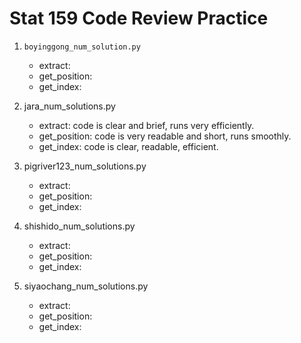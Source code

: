 # Stat 159 Code Review Practice

1. `boyinggong_num_solution.py`

    * extract:
    * get_position:
    * get_index:

2. jara_num_solutions.py

    * extract: code is clear and brief, runs very efficiently.
    * get_position: code is very readable and short, runs smoothly.
    * get_index: code is clear, readable, efficient.

3. pigriver123_num_solutions.py

    * extract:
    * get_position:
    * get_index:

4. shishido_num_solutions.py

    * extract:
    * get_position:
    * get_index:

5. siyaochang_num_solutions.py

    * extract:
    * get_position:
    * get_index:

